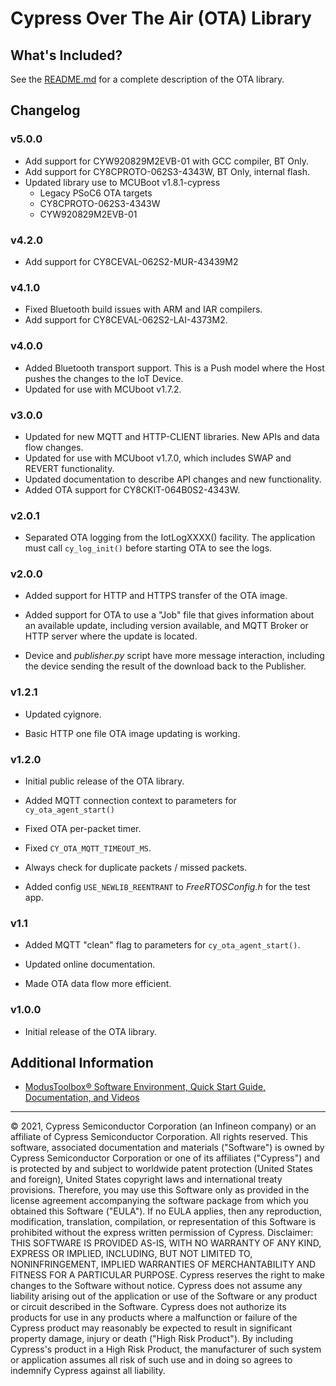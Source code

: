 # Cypress Over The Air (OTA) Library

## What's Included?

See the [README.md](./README.md) for a complete description of the OTA library.

## Changelog

### v5.0.0

 - Add support for CYW920829M2EVB-01 with GCC compiler, BT Only.
 - Add support for CY8CPROTO-062S3-4343W, BT Only, internal flash.
 - Updated library use to MCUBoot v1.8.1-cypress
   - Legacy PSoC6 OTA targets
   - CY8CPROTO-062S3-4343W
   - CYW920829M2EVB-01


### v4.2.0

 - Add support for CY8CEVAL-062S2-MUR-43439M2

### v4.1.0

 - Fixed Bluetooth build issues with ARM and IAR compilers.
 - Add support for CY8CEVAL-062S2-LAI-4373M2.

### v4.0.0
 - Added Bluetooth transport support. This is a Push model where the Host pushes the changes to the IoT Device.
 - Updated for use with MCUboot v1.7.2.

### v3.0.0

- Updated for new MQTT and HTTP-CLIENT libraries. New APIs and data flow changes.
- Updated for use with MCUboot v1.7.0, which includes SWAP and REVERT functionality.
- Updated documentation to describe API changes and new functionality.
- Added OTA support for CY8CKIT-064B0S2-4343W.


### v2.0.1

- Separated OTA logging from the IotLogXXXX() facility. The application must call `cy_log_init()` before starting OTA to see the logs.


### v2.0.0

- Added support for HTTP and HTTPS transfer of the OTA image.

- Added support for OTA to use a "Job" file that gives information about an available update, including version available, and MQTT Broker or HTTP server where the update is located.

- Device and *publisher.py* script have more message interaction, including the device sending the result of the download back to the Publisher.


### v1.2.1

- Updated cyignore.

- Basic HTTP one file OTA image updating is working.


### v1.2.0

- Initial public release of the OTA library.

- Added MQTT connection context to parameters for `cy_ota_agent_start()`

- Fixed OTA per-packet timer.

- Fixed `CY_OTA_MQTT_TIMEOUT_MS`.

- Always check for duplicate packets / missed packets.

- Added config `USE_NEWLIB_REENTRANT` to *FreeRTOSConfig.h* for the test app.


### v1.1

- Added MQTT "clean" flag to parameters for `cy_ota_agent_start()`.

- Updated online documentation.

- Made OTA data flow more efficient.


### v1.0.0

- Initial release of the OTA library.


## Additional Information

- [ModusToolbox® Software Environment, Quick Start Guide, Documentation, and Videos](https://www.cypress.com/products/modustoolbox-software-environment)

_______________________________________________________________________________________________________

© 2021, Cypress Semiconductor Corporation (an Infineon company) or an affiliate of Cypress Semiconductor Corporation.  All rights reserved.
This software, associated documentation and materials ("Software") is owned by Cypress Semiconductor Corporation or one of its affiliates ("Cypress") and is protected by and subject to worldwide patent protection (United States and foreign), United States copyright laws and international treaty provisions. Therefore, you may use this Software only as provided in the license agreement accompanying the software package from which you obtained this Software ("EULA"). If no EULA applies, then any reproduction, modification, translation, compilation, or representation of this Software is prohibited without the express written permission of Cypress.
Disclaimer: THIS SOFTWARE IS PROVIDED AS-IS, WITH NO WARRANTY OF ANY KIND, EXPRESS OR IMPLIED, INCLUDING, BUT NOT LIMITED TO, NONINFRINGEMENT, IMPLIED WARRANTIES OF MERCHANTABILITY AND FITNESS FOR A PARTICULAR PURPOSE. Cypress reserves the right to make changes to the Software without notice. Cypress does not assume any liability arising out of the application or use of the Software or any product or circuit described in the Software. Cypress does not authorize its products for use in any products where a malfunction or failure of the Cypress product may reasonably be expected to result in significant property damage, injury or death ("High Risk Product"). By including Cypress's product in a High Risk Product, the manufacturer of such system or application assumes all risk of such use and in doing so agrees to indemnify Cypress against all liability.
